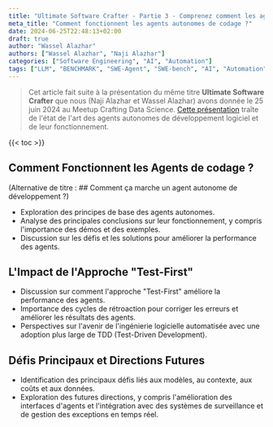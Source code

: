 ```yaml
---
title: "Ultimate Software Crafter - Partie 3 - Comprenez comment les agents autonomes de codage fonctionnent"
meta_title: "Comment fonctionnent les agents autonomes de codage ?"
date: 2024-06-25T22:48:13+02:00
draft: true
author: "Wassel Alazhar"
authors: ["Wassel Alazhar", "Naji Alazhar"]
categories: ["Software Engineering", "AI", "Automation"]
tags: ["LLM", "BENCHMARK", "SWE-Agent", "SWE-bench", "AI", "Automation", "Software Engineering", "Test-Driven Development", "TDD", "Under the Hood"]
---
```


> Cet article fait suite à la présentation du même titre **Ultimate Software Crafter** que nous (Naji Alazhar et Wassel Alazhar) avons donnée le 25 juin 2024 au Meetup Crafting Data Science. [Cette présentation](https://speakerdeck.com/jcraftsman/the-ultimate-software-crafter-meetup-crafting-data-science) traîte de l'état de l'art des agents autonomes de développement logiciel et de leur fonctionnement.

{{< toc >}}

## Comment Fonctionnent les Agents de codage ?

(Alternative de titre : ## Comment ça marche un agent autonome de développement ?)

- Exploration des principes de base des agents autonomes.
- Analyse des principales conclusions sur leur fonctionnement, y compris l'importance des démos et des exemples.
- Discussion sur les défis et les solutions pour améliorer la performance des agents.

## L'Impact de l'Approche "Test-First"

- Discussion sur comment l'approche "Test-First" améliore la performance des agents.
- Importance des cycles de rétroaction pour corriger les erreurs et améliorer les résultats des agents.
- Perspectives sur l'avenir de l'ingénierie logicielle automatisée avec une adoption plus large de TDD (Test-Driven Development).

## Défis Principaux et Directions Futures

- Identification des principaux défis liés aux modèles, au contexte, aux coûts et aux données.
- Exploration des futures directions, y compris l'amélioration des interfaces d'agents et l'intégration avec des systèmes de surveillance et de gestion des exceptions en temps réel.
